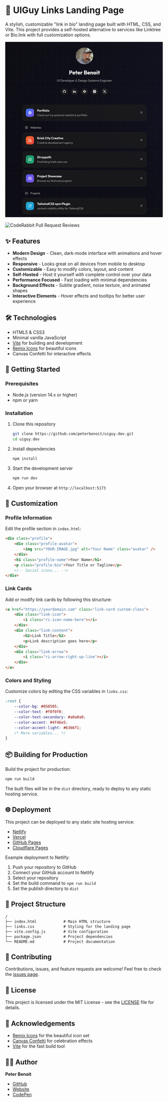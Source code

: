 # 🔗 UIGuy Links Landing Page

A stylish, customizable "link in bio" landing page built with HTML, CSS, and Vite. This project provides a self-hosted alternative to services like Linktree or Bio.link with full customization options.

![UIGuy Links Landing Page Screenshot](screenshot.png)

![CodeRabbit Pull Request Reviews](https://img.shields.io/coderabbit/prs/github/peterbenoit/uiguy.dev?utm_source=oss&utm_medium=github&utm_campaign=peterbenoit%2Fuiguy.dev&labelColor=171717&color=FF570A&link=https%3A%2F%2Fcoderabbit.ai&label=CodeRabbit+Reviews)

## ✨ Features

-   **Modern Design** - Clean, dark-mode interface with animations and hover effects
-   **Responsive** - Looks great on all devices from mobile to desktop
-   **Customizable** - Easy to modify colors, layout, and content
-   **Self-Hosted** - Host it yourself with complete control over your data
-   **Performance Focused** - Fast loading with minimal dependencies
-   **Background Effects** - Subtle gradient, noise texture, and animated shapes
-   **Interactive Elements** - Hover effects and tooltips for better user experience

## 🛠️ Technologies

-   HTML5 & CSS3
-   Minimal vanilla JavaScript
-   [Vite](https://vitejs.dev/) for building and development
-   [Remix Icons](https://remixicon.com/) for beautiful icons
-   Canvas Confetti for interactive effects

## 🚀 Getting Started

### Prerequisites

-   Node.js (version 14.x or higher)
-   npm or yarn

### Installation

1. Clone this repository

    ```bash
    git clone https://github.com/peterbenoit/uiguy.dev.git
    cd uiguy.dev
    ```

2. Install dependencies

    ```bash
    npm install
    ```

3. Start the development server

    ```bash
    npm run dev
    ```

4. Open your browser at `http://localhost:5173`

## 🎨 Customization

### Profile Information

Edit the profile section in `index.html`:

```html
<div class="profile">
    <div class="profile-avatar">
        <img src="YOUR-IMAGE.jpg" alt="Your Name" class="avatar" />
    </div>
    <h1 class="profile-name">Your Name</h1>
    <p class="profile-bio">Your Title or Tagline</p>
    <!-- Social icons... -->
</div>
```

### Link Cards

Add or modify link cards by following this structure:

```html
<a href="https://yourdomain.com" class="link-card custom-class">
    <div class="link-icon">
        <i class="ri-icon-name-here"></i>
    </div>
    <div class="link-content">
        <h2>Link Title</h2>
        <p>Link description goes here</p>
    </div>
    <div class="link-arrow">
        <i class="ri-arrow-right-up-line"></i>
    </div>
</a>
```

### Colors and Styling

Customize colors by editing the CSS variables in `links.css`:

```css
:root {
    --color-bg: #050505;
    --color-text: #f0f0f0;
    --color-text-secondary: #a0a0a0;
    --color-accent: #4f46e5;
    --color-accent-light: #6366f1;
    /* More variables... */
}
```

## 📦 Building for Production

Build the project for production:

```bash
npm run build
```

The built files will be in the `dist` directory, ready to deploy to any static hosting service.

## 🌐 Deployment

This project can be deployed to any static site hosting service:

-   [Netlify](https://netlify.com)
-   [Vercel](https://vercel.com)
-   [GitHub Pages](https://pages.github.com)
-   [Cloudflare Pages](https://pages.cloudflare.com)

Example deployment to Netlify:

1. Push your repository to GitHub
2. Connect your GitHub account to Netlify
3. Select your repository
4. Set the build command to `npm run build`
5. Set the publish directory to `dist`

## 🔧 Project Structure

```
/
├── index.html            # Main HTML structure
├── links.css             # Styling for the landing page
├── vite.config.js        # Vite configuration
├── package.json          # Project dependencies
└── README.md             # Project documentation
```

## 🤝 Contributing

Contributions, issues, and feature requests are welcome! Feel free to check the [issues page](https://github.com/peterbenoit/uiguy.dev/issues).

## 📄 License

This project is licensed under the MIT License - see the [LICENSE](LICENSE) file for details.

## 🙏 Acknowledgements

-   [Remix Icons](https://remixicon.com/) for the beautiful icon set
-   [Canvas Confetti](https://github.com/catdad/canvas-confetti) for celebration effects
-   [Vite](https://vitejs.dev/) for the fast build tool

## 👨‍💻 Author

**Peter Benoit**

-   [GitHub](https://github.com/peterbenoit)
-   [Website](https://peterbenoit.com)
-   [CodePen](https://codepen.io/peterbenoit)
